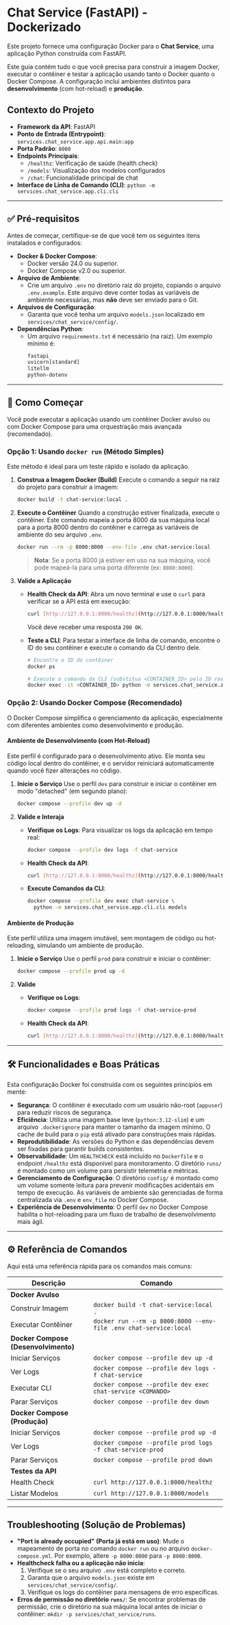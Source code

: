 # Chat Service (FastAPI) - Dockerizado

Este projeto fornece uma configuração Docker para o **Chat Service**, uma aplicação Python construída com FastAPI.

Este guia contém tudo o que você precisa para construir a imagem Docker, executar o contêiner e testar a aplicação usando tanto o Docker quanto o Docker Compose. A configuração inclui ambientes distintos para **desenvolvimento** (com hot-reload) e **produção**.

## Contexto do Projeto

* **Framework da API**: FastAPI
* **Ponto de Entrada (Entrypoint)**: `services.chat_service.app.api.main:app`
* **Porta Padrão**: `8000`
* **Endpoints Principais**:
    * `/healthz`: Verificação de saúde (health check)
    * `/models`: Visualização dos modelos configurados
    * `/chat`: Funcionalidade principal de chat
* **Interface de Linha de Comando (CLI)**: `python -m services.chat_service.app.cli.cli`

---

## ✅ Pré-requisitos

Antes de começar, certifique-se de que você tem os seguintes itens instalados e configurados:

* **Docker & Docker Compose**:
    * Docker versão 24.0 ou superior.
    * Docker Compose v2.0 ou superior.
* **Arquivo de Ambiente**:
    * Crie um arquivo `.env` no diretório raiz do projeto, copiando o arquivo `.env.example`. Este arquivo deve conter todas as variáveis de ambiente necessárias, mas **não** deve ser enviado para o Git.
* **Arquivos de Configuração**:
    * Garanta que você tenha um arquivo `models.json` localizado em `services/chat_service/config/`.
* **Dependências Python**:
    * Um arquivo `requirements.txt` é necessário (na raiz). Um exemplo mínimo é:
        ```txt
        fastapi
        uvicorn[standard]
        litellm
        python-dotenv
        ```

---

## 🚀 Como Começar

Você pode executar a aplicação usando um contêiner Docker avulso ou com Docker Compose para uma orquestração mais avançada (recomendado).

### Opção 1: Usando `docker run` (Método Simples)

Este método é ideal para um teste rápido e isolado da aplicação.

1.  **Construa a Imagem Docker (Build)**
    Execute o comando a seguir na raiz do projeto para construir a imagem:
    ```bash
    docker build -t chat-service:local .
    ```

2.  **Execute o Contêiner**
    Quando a construção estiver finalizada, execute o contêiner. Este comando mapeia a porta 8000 da sua máquina local para a porta 8000 dentro do contêiner e carrega as variáveis de ambiente do seu arquivo `.env`.
    ```bash
    docker run --rm -p 8000:8000 --env-file .env chat-service:local
    ```
    > **Nota**: Se a porta 8000 já estiver em uso na sua máquina, você pode mapeá-la para uma porta diferente (ex: `8080:8000`).

3.  **Valide a Aplicação**
    * **Health Check da API**: Abra um novo terminal e use o `curl` para verificar se a API está em execução:
        ```bash
        curl [http://127.0.0.1:8000/healthz](http://127.0.0.1:8000/healthz)
        ```
        Você deve receber uma resposta `200 OK`.

    * **Teste a CLI**: Para testar a interface de linha de comando, encontre o ID do seu contêiner e execute o comando da CLI dentro dele.
        ```bash
        # Encontre o ID do contêiner
        docker ps

        # Execute o comando da CLI (substitua <CONTAINER_ID> pelo ID real)
        docker exec -it <CONTAINER_ID> python -m services.chat_service.app.cli.cli models
        ```

### Opção 2: Usando Docker Compose (Recomendado)

O Docker Compose simplifica o gerenciamento da aplicação, especialmente com diferentes ambientes como desenvolvimento e produção.

#### Ambiente de Desenvolvimento (com Hot-Reload)

Este perfil é configurado para o desenvolvimento ativo. Ele monta seu código local dentro do contêiner, e o servidor reiniciará automaticamente quando você fizer alterações no código.

1.  **Inicie o Serviço**
    Use o perfil `dev` para construir e iniciar o contêiner em modo "detached" (em segundo plano):
    ```bash
    docker compose --profile dev up -d
    ```

2.  **Valide e Interaja**
    * **Verifique os Logs**: Para visualizar os logs da aplicação em tempo real:
        ```bash
        docker compose --profile dev logs -f chat-service
        ```
    * **Health Check da API**:
        ```bash
        curl [http://127.0.0.1:8000/healthz](http://127.0.0.1:8000/healthz)
        ```
    * **Execute Comandos da CLI**:
        ```bash
        docker compose --profile dev exec chat-service \
          python -m services.chat_service.app.cli.cli models
        ```

#### Ambiente de Produção

Este perfil utiliza uma imagem imutável, sem montagem de código ou hot-reloading, simulando um ambiente de produção.

1.  **Inicie o Serviço**
    Use o perfil `prod` para construir e iniciar o contêiner:
    ```bash
    docker compose --profile prod up -d
    ```

2.  **Valide**
    * **Verifique os Logs**:
        ```bash
        docker compose --profile prod logs -f chat-service-prod
        ```
    * **Health Check da API**:
        ```bash
        curl [http://127.0.0.1:8000/healthz](http://127.0.0.1:8000/healthz)
        ```

---

## 🛠️ Funcionalidades e Boas Práticas

Esta configuração Docker foi construída com os seguintes princípios em mente:

* **Segurança**: O contêiner é executado com um usuário não-root (`appuser`) para reduzir riscos de segurança.
* **Eficiência**: Utiliza uma imagem base leve (`python:3.12-slim`) e um arquivo `.dockerignore` para manter o tamanho da imagem mínimo. O cache de build para o `pip` está ativado para construções mais rápidas.
* **Reprodutibilidade**: As versões do Python e das dependências devem ser fixadas para garantir builds consistentes.
* **Observabilidade**: Um `HEALTHCHECK` está incluído no `Dockerfile` e o endpoint `/healthz` está disponível para monitoramento. O diretório `runs/` é montado como um volume para persistir telemetria e métricas.
* **Gerenciamento de Configuração**: O diretório `config/` é montado como um volume somente leitura para prevenir modificações acidentais em tempo de execução. As variáveis de ambiente são gerenciadas de forma centralizada via `.env` e `env_file` no Docker Compose.
* **Experiência de Desenvolvimento**: O perfil `dev` no Docker Compose habilita o hot-reloading para um fluxo de trabalho de desenvolvimento mais ágil.

---

## ⚙️ Referência de Comandos

Aqui está uma referência rápida para os comandos mais comuns:

| Descrição                         | Comando                                                               |
| ----------------------------------- | --------------------------------------------------------------------- |
| **Docker Avulso** |                                                                       |
| Construir Imagem                    | `docker build -t chat-service:local .`                                |
| Executar Contêiner                  | `docker run --rm -p 8000:8000 --env-file .env chat-service:local`      |
| **Docker Compose (Desenvolvimento)**|                                                                       |
| Iniciar Serviços                    | `docker compose --profile dev up -d`                                  |
| Ver Logs                            | `docker compose --profile dev logs -f chat-service`                   |
| Executar CLI                        | `docker compose --profile dev exec chat-service <COMANDO>`            |
| Parar Serviços                      | `docker compose --profile dev down`                                   |
| **Docker Compose (Produção)** |                                                                       |
| Iniciar Serviços                    | `docker compose --profile prod up -d`                                 |
| Ver Logs                            | `docker compose --profile prod logs -f chat-service-prod`             |
| Parar Serviços                      | `docker compose --profile prod down`                                  |
| **Testes da API** |                                                                       |
| Health Check                        | `curl http://127.0.0.1:8000/healthz`                                  |
| Listar Modelos                      | `curl http://127.0.0.1:8000/models`                                   |

---

## Troubleshooting (Solução de Problemas)

* **"Port is already occupied" (Porta já está em uso)**: Mude o mapeamento de porta no comando `docker run` ou no arquivo `docker-compose.yml`. Por exemplo, altere `-p 8000:8000` para `-p 8080:8000`.
* **Healthcheck falha ou a aplicação não inicia**:
    1.  Verifique se o seu arquivo `.env` está completo e correto.
    2.  Garanta que o arquivo `models.json` existe em `services/chat_service/config/`.
    3.  Verifique os logs do contêiner para mensagens de erro específicas.
* **Erros de permissão no diretório `runs/`**: Se encontrar problemas de permissão, crie o diretório na sua máquina local antes de iniciar o contêiner: `mkdir -p services/chat_service/runs`.